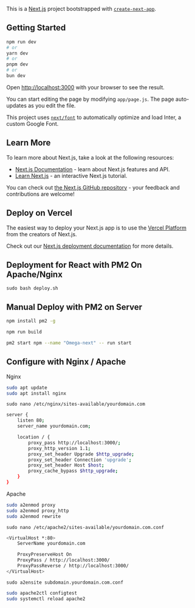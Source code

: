 This is a [Next.js](https://nextjs.org/) project bootstrapped with [`create-next-app`](https://github.com/vercel/next.js/tree/canary/packages/create-next-app).

## Getting Started

```bash
npm run dev
# or
yarn dev
# or
pnpm dev
# or
bun dev
```

Open [http://localhost:3000](http://localhost:3000) with your browser to see the result.

You can start editing the page by modifying `app/page.js`. The page auto-updates as you edit the file.

This project uses [`next/font`](https://nextjs.org/docs/basic-features/font-optimization) to automatically optimize and load Inter, a custom Google Font.

## Learn More

To learn more about Next.js, take a look at the following resources:

- [Next.js Documentation](https://nextjs.org/docs) - learn about Next.js features and API.
- [Learn Next.js](https://nextjs.org/learn) - an interactive Next.js tutorial.

You can check out [the Next.js GitHub repository](https://github.com/vercel/next.js/) - your feedback and contributions are welcome!

## Deploy on Vercel

The easiest way to deploy your Next.js app is to use the [Vercel Platform](https://vercel.com/new?utm_medium=default-template&filter=next.js&utm_source=create-next-app&utm_campaign=create-next-app-readme) from the creators of Next.js.

Check out our [Next.js deployment documentation](https://nextjs.org/docs/deployment) for more details.

## Deployment for React with PM2 On Apache/Nginx
`sudo bash deploy.sh`

## Manual Deploy with PM2 on Server

```bash
npm install pm2 -g

npm run build

pm2 start npm --name "Omega-next" -- run start
```
## Configure with Nginx / Apache 

Nginx
```bash
sudo apt update
sudo apt install nginx
```

`sudo nano /etc/nginx/sites-available/yourdomain.com`

```bash
server {
    listen 80;
    server_name yourdomain.com;

    location / {
        proxy_pass http://localhost:3000/;
        proxy_http_version 1.1;
        proxy_set_header Upgrade $http_upgrade;
        proxy_set_header Connection 'upgrade';
        proxy_set_header Host $host;
        proxy_cache_bypass $http_upgrade;
    }
}
```

Apache
```bash
sudo a2enmod proxy
sudo a2enmod proxy_http
sudo a2enmod rewrite
```

`sudo nano /etc/apache2/sites-available/yourdomain.com.conf`

```bash
<VirtualHost *:80>
    ServerName yourdomain.com

    ProxyPreserveHost On
    ProxyPass / http://localhost:3000/
    ProxyPassReverse / http://localhost:3000/
</VirtualHost>
```

`sudo a2ensite subdomain.yourdomain.com.conf`

```bash
sudo apache2ctl configtest
sudo systemctl reload apache2
```
